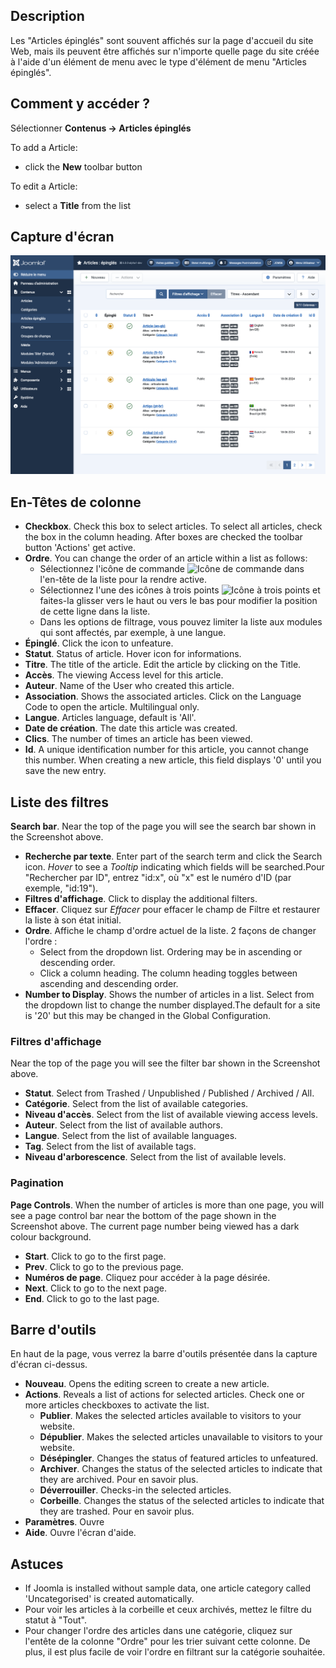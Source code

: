 <!-- Filename: Help4.x:Articles:_Featured / Display title: Articles : Articles épinglés -->

## Description

Les "Articles épinglés" sont souvent affichés sur la page d'accueil du
site Web, mais ils peuvent être affichés sur n'importe quelle page du
site créée à l'aide d'un élément de menu avec le type d'élément de menu
"Articles épinglés".

## Comment y accéder ?
Sélectionner **Contenus → Articles épinglés**

To add a Article:

- click the **New** toolbar button

To edit a Article:

- select a **Title** from the list

## Capture d'écran

![Featured articles list screenshot](../../../images/fr/articles/articles-featured-list.png "Feature Articles List")

## En-Têtes de colonne

- **Checkbox**. Check this box to select articles. To select all
  articles, check the box in the column heading. After boxes are checked
  the toolbar button 'Actions' get active.
- **Ordre**. You can change the order of an article within a list as
  follows:
  - Sélectionnez l'icône de commande <img
    src="https://docs.joomla.org/images/thumb/7/79/Help-4x-Ordering-colheader-icon.png/9px-Help-4x-Ordering-colheader-icon.png"
    decoding="async"
    srcset="https://docs.joomla.org/images/thumb/7/79/Help-4x-Ordering-colheader-icon.png/14px-Help-4x-Ordering-colheader-icon.png 1.5x, https://docs.joomla.org/images/7/79/Help-4x-Ordering-colheader-icon.png 2x"
    data-file-width="18" data-file-height="23" width="9" height="12"
    alt="Icône de commande" /> dans l'en-tête de la liste pour la rendre
    active.
  - Sélectionnez l'une des icônes à trois points <img
    src="https://docs.joomla.org/images/thumb/a/a0/Help-4x-Ordering-colheader-grab-bar-icon.png/5px-Help-4x-Ordering-colheader-grab-bar-icon.png"
    decoding="async"
    srcset="https://docs.joomla.org/images/thumb/a/a0/Help-4x-Ordering-colheader-grab-bar-icon.png/8px-Help-4x-Ordering-colheader-grab-bar-icon.png 1.5x, https://docs.joomla.org/images/a/a0/Help-4x-Ordering-colheader-grab-bar-icon.png 2x"
    data-file-width="9" data-file-height="27" width="5" height="15"
    alt="Icône à trois points" /> et faites-la glisser vers le haut ou
    vers le bas pour modifier la position de cette ligne dans la liste.
  - Dans les options de filtrage, vous pouvez limiter la liste aux
    modules qui sont affectés, par exemple, à une langue.
- **Épinglé**. Click the icon to unfeature.
- **Statut**. Status of article. Hover icon for informations.
- **Titre**. The title of the article. Edit the article by clicking on
  the Title.
- **Accès**. The viewing Access level  for this article.
- **Auteur**. Name of the User who created this article.
- **Association**. Shows the associated articles. Click on the Language
  Code to open the article. Multilingual only.
- **Langue**. Articles language, default is 'All'.
- **Date de création**. The date this article was created.
- **Clics**. The number of times an article has been viewed.
- **Id**. A unique identification number for this article, you cannot
  change this number. When creating a new article, this field displays
  '0' until you save the new entry.

## Liste des filtres

**Search bar**. Near the top of the page you will see the search bar
shown in the Screenshot above.

- **Recherche par texte**. Enter part of the search term and click the
  Search icon. *Hover* to see a *Tooltip* indicating which fields will
  be searched.Pour "Rechercher par ID", entrez "id:x", où "x" est le
  numéro d'ID (par exemple, "id:19").
- **Filtres d'affichage**. Click to display the additional filters.
- **Effacer**. Cliquez sur *Effacer* pour effacer le champ de Filtre et
  restaurer la liste à son état initial.
- **Ordre**. Affiche le champ d'ordre actuel de la liste. 2 façons de
  changer l'ordre :
  - Select from the dropdown list. Ordering may be in ascending or
    descending order.
  - Click a column heading. The column heading toggles between ascending
    and descending order.
- **Number to Display**. Shows the number of articles in a list. Select
  from the dropdown list to change the number displayed.The default for
  a site is '20' but this may be changed in the Global Configuration.

### Filtres d'affichage

Near the top of the page you will see the filter bar shown in the
Screenshot above.

- **Statut**. Select from Trashed / Unpublished / Published / Archived /
  All.
- **Catégorie**. Select from the list of available categories.
- **Niveau d'accès**. Select from the list of available viewing access
  levels.
- **Auteur**. Select from the list of available authors.
- **Langue**. Select from the list of available languages.
- **Tag**. Select from the list of available tags.
- **Niveau d'arborescence**. Select from the list of available levels.

### Pagination

**Page Controls**. When the number of articles is more than one page,
you will see a page control bar near the bottom of the page shown in the
Screenshot above. The current page number being viewed
has a dark colour background.

- **Start**. Click to go to the first page.
- **Prev**. Click to go to the previous page.
- **Numéros de page**. Cliquez pour accéder à la page désirée.
- **Next**. Click to go to the next page.
- **End**. Click to go to the last page.

## Barre d'outils

En haut de la page, vous verrez la barre d'outils présentée dans la
capture d'écran ci-dessus.

- **Nouveau**. Opens the editing screen to create a new article.
- **Actions**. Reveals a list of actions for selected articles. Check
  one or more articles checkboxes to activate the list.
  - **Publier**. Makes the selected articles available to visitors to
    your website.
  - **Dépublier**. Makes the selected articles unavailable to visitors
    to your website.
  - **Désépingler**. Changes the status of featured articles to
    unfeatured.
  - **Archiver**. Changes the status of the selected articles to
    indicate that they are archived. Pour en savoir
    plus.
  - **Déverrouiller**. Checks-in the selected articles.
  - **Corbeille**. Changes the status of the selected articles to
    indicate that they are trashed. Pour en savoir
    plus.
- **Paramètres**. Ouvre
- **Aide**. Ouvre l'écran d'aide.

## Astuces

- If Joomla is installed without sample data, one article category
  called 'Uncategorised' is created automatically.
- Pour voir les articles à la corbeille et ceux archivés, mettez le
  filtre du statut à "Tout".
- Pour changer l'ordre des articles dans une catégorie, cliquez sur
  l'entête de la colonne "Ordre" pour les trier suivant cette colonne.
  De plus, il est plus facile de voir l'ordre en filtrant sur la
  catégorie souhaitée.
